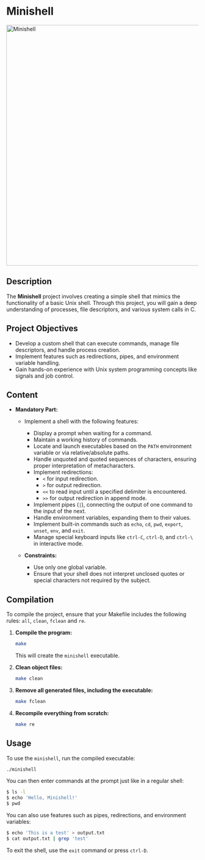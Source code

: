 # Minishell

<img width="630" alt="Minishell" src="https://github.com/user-attachments/assets/100b110b-5854-46c3-9fe2-4f87a5bcc661">

## Description

The **Minishell** project involves creating a simple shell that mimics the functionality of a basic Unix shell. Through this project, you will gain a deep understanding of processes, file descriptors, and various system calls in C.

## Project Objectives

- Develop a custom shell that can execute commands, manage file descriptors, and handle process creation.
- Implement features such as redirections, pipes, and environment variable handling.
- Gain hands-on experience with Unix system programming concepts like signals and job control.

## Content

- **Mandatory Part:**
  - Implement a shell with the following features:
    - Display a prompt when waiting for a command.
    - Maintain a working history of commands.
    - Locate and launch executables based on the `PATH` environment variable or via relative/absolute paths.
    - Handle unquoted and quoted sequences of characters, ensuring proper interpretation of metacharacters.
    - Implement redirections:
      - `<` for input redirection.
      - `>` for output redirection.
      - `<<` to read input until a specified delimiter is encountered.
      - `>>` for output redirection in append mode.
    - Implement pipes (`|`), connecting the output of one command to the input of the next.
    - Handle environment variables, expanding them to their values.
    - Implement built-in commands such as `echo`, `cd`, `pwd`, `export`, `unset`, `env`, and `exit`.
    - Manage special keyboard inputs like `ctrl-C`, `ctrl-D`, and `ctrl-\` in interactive mode.

  - **Constraints:**
    - Use only one global variable.
    - Ensure that your shell does not interpret unclosed quotes or special characters not required by the subject.

## Compilation

To compile the project, ensure that your Makefile includes the following rules: `all`, `clean`, `fclean` and `re`.

1. **Compile the program:**

   ```bash
   make
   ```

   This will create the `minishell` executable.

2. **Clean object files:**

   ```bash
   make clean
   ```

3. **Remove all generated files, including the executable:**

   ```bash
   make fclean
   ```

4. **Recompile everything from scratch:**

   ```bash
   make re
   ```

## Usage

To use the `minishell`, run the compiled executable:

```bash
./minishell
```

You can then enter commands at the prompt just like in a regular shell:

```bash
$ ls -l
$ echo 'Hello, Minishell!'
$ pwd
```

You can also use features such as pipes, redirections, and environment variables:

```bash
$ echo 'This is a test' > output.txt
$ cat output.txt | grep 'test'
```

To exit the shell, use the `exit` command or press `ctrl-D`.
